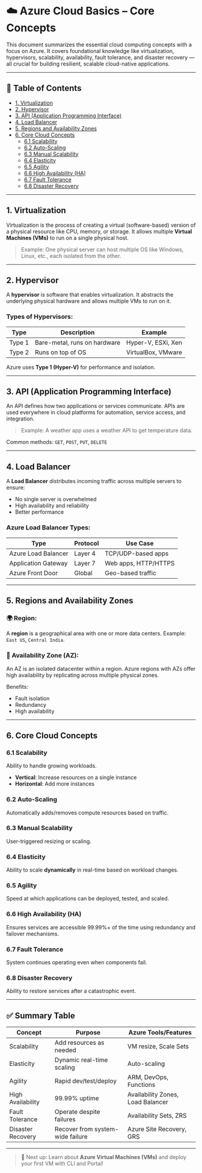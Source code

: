 # ☁️ Azure Cloud Basics – Core Concepts

This document summarizes the essential cloud computing concepts with a focus on Azure. It covers foundational knowledge like virtualization, hypervisors, scalability, availability, fault tolerance, and disaster recovery — all crucial for building resilient, scalable cloud-native applications.

---

## 📘 Table of Contents
- [1. Virtualization](#1-virtualization)
- [2. Hypervisor](#2-hypervisor)
- [3. API (Application Programming Interface)](#3-api-application-programming-interface)
- [4. Load Balancer](#4-load-balancer)
- [5. Regions and Availability Zones](#5-regions-and-availability-zones)
- [6. Core Cloud Concepts](#6-core-cloud-concepts)
  - [6.1 Scalability](#61-scalability)
  - [6.2 Auto-Scaling](#62-auto-scaling)
  - [6.3 Manual Scalability](#63-manual-scalability)
  - [6.4 Elasticity](#64-elasticity)
  - [6.5 Agility](#65-agility)
  - [6.6 High Availability (HA)](#66-high-availability-ha)
  - [6.7 Fault Tolerance](#67-fault-tolerance)
  - [6.8 Disaster Recovery](#68-disaster-recovery)

---

## 1. Virtualization

Virtualization is the process of creating a virtual (software-based) version of a physical resource like CPU, memory, or storage. It allows multiple **Virtual Machines (VMs)** to run on a single physical host.

> Example: One physical server can host multiple OS like Windows, Linux, etc., each isolated from the other.

---

## 2. Hypervisor

A **hypervisor** is software that enables virtualization. It abstracts the underlying physical hardware and allows multiple VMs to run on it.

### Types of Hypervisors:
| Type        | Description                      | Example               |
|-------------|----------------------------------|------------------------|
| Type 1      | Bare-metal, runs on hardware     | Hyper-V, ESXi, Xen     |
| Type 2      | Runs on top of OS                | VirtualBox, VMware     |

Azure uses **Type 1 (Hyper-V)** for performance and isolation.

---

## 3. API (Application Programming Interface)

An API defines how two applications or services communicate. APIs are used everywhere in cloud platforms for automation, service access, and integration.

> Example: A weather app uses a weather API to get temperature data.

Common methods: `GET`, `POST`, `PUT`, `DELETE`

---

## 4. Load Balancer

A **Load Balancer** distributes incoming traffic across multiple servers to ensure:
- No single server is overwhelmed
- High availability and reliability
- Better performance

### Azure Load Balancer Types:
| Type                  | Protocol | Use Case             |
|-----------------------|----------|----------------------|
| Azure Load Balancer   | Layer 4  | TCP/UDP-based apps   |
| Application Gateway   | Layer 7  | Web apps, HTTP/HTTPS |
| Azure Front Door      | Global   | Geo-based traffic    |

---

## 5. Regions and Availability Zones

### 🌍 Region:
A **region** is a geographical area with one or more data centers. Example: `East US`, `Central India`.

### 🏢 Availability Zone (AZ):
An AZ is an isolated datacenter within a region. Azure regions with AZs offer high availability by replicating across multiple physical zones.

Benefits:
- Fault isolation
- Redundancy
- High availability

---

## 6. Core Cloud Concepts

### 6.1 Scalability
Ability to handle growing workloads.
- **Vertical**: Increase resources on a single instance
- **Horizontal**: Add more instances

### 6.2 Auto-Scaling
Automatically adds/removes compute resources based on traffic.

### 6.3 Manual Scalability
User-triggered resizing or scaling.

### 6.4 Elasticity
Ability to scale **dynamically** in real-time based on workload changes.

### 6.5 Agility
Speed at which applications can be deployed, tested, and scaled.

### 6.6 High Availability (HA)
Ensures services are accessible 99.99%+ of the time using redundancy and failover mechanisms.

### 6.7 Fault Tolerance
System continues operating even when components fail.

### 6.8 Disaster Recovery
Ability to restore services after a catastrophic event.

---

## ✅ Summary Table

| Concept             | Purpose                           | Azure Tools/Features              |
|---------------------|-----------------------------------|-----------------------------------|
| Scalability         | Add resources as needed           | VM resize, Scale Sets             |
| Elasticity          | Dynamic real-time scaling         | Auto-scaling                      |
| Agility             | Rapid dev/test/deploy             | ARM, DevOps, Functions            |
| High Availability   | 99.99% uptime                     | Availability Zones, Load Balancer |
| Fault Tolerance     | Operate despite failures          | Availability Sets, ZRS            |
| Disaster Recovery   | Recover from system-wide failure  | Azure Site Recovery, GRS          |

---

> 🧠 Next up: Learn about **Azure Virtual Machines (VMs)** and deploy your first VM with CLI and Portal!

